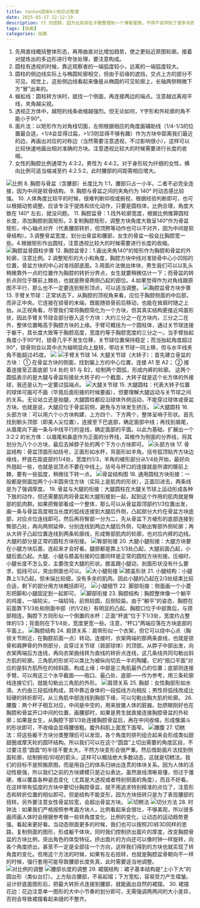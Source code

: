 ```yaml
---
title: tenten团练6小知识点整理
date: 2025-05-17 22:12:19
description: tt 的团练，因为比较杂乱干脆整理到一个博客里面，不得不说学到了很多东西，但双开真的会似的_(:τ」∠)_
tags: [绘画]
categories: 绘画
---
```

1. 先用直线概括整体形态，再用曲直对比增加趋势，使之更贴近原图轮廓。接着对提炼出的多边形进行夸张处理，要注意构成。
2. 圆柱有透视的时候，靠近观察者的一端弧度较小，远离的一端弧度较大。
3. 圆柱的侧边线实际上与椭圆轮廓相交，但由于前缘的遮挡，交点上方的部分不可见。视觉上，这些侧边线看起来像是从椭圆的可见轮廓上，长轴两侧稍微下方“冒”出来的。
4. 蜈蚣线：圆柱转方块时，就找一个侧面，再连接两边的端点。注意越远离视平线，夹角越尖锐。
5. 透视正方体中，越短的线条收缩越强烈。但无论如何，Y字形和外轮廓的角不能小于90°。
6. 面片法：以矩形作为对角线切面，左侧根据相应的角度画辅助线（1/4-1/3的位置最合适，<1/4会显得过扁，>1/3则显得不够有趣）作为方块中距离我们最近的边，再画出对应的对称边（当然需要注意透视，不过影响很小），这样可以比较快速地画出相对准确的方块。注意透视比较大的时候需要进行长度的收缩。
7. 女性的胸腔比例通常为 4:3:2，男性为 4:4:2。对于身形较为纤细的女性，横向比例可适当缩减至约 4:2.5:2，此时腰部的间距需相应增大。
<img src="/illustrations/tenten人体团练6小知识点/1.png" alt="比例">
8. 胸腔与骨盆（含腰部）长度比为 1:1，腰部只占一小半。二者不必完全连接，因为中间是软骨结构。
9. 胸腔与骨盆之间的夹角约为 140° 时动态感比较强。
10. 人体角度比较平的时候，很难判断仰视或俯视，根据经验判断即可，也可以根据动势调整。应该专注于提炼和优化动作，只要是圆柱体，比例合理，角度大致在 140° 左右，就没问题。
11. 胸腔盆骨：1.找外轮廓宽度，根据比例推算圆柱长度，添加胸腔剖面矩形。2.复制胸腔矩形，调整方块角度大致呈140°作为骨盆矩形，中心轴点对齐（代表腰部转折，但顶胯等动作也可以不对齐，因为中间是软骨结构）。3.调整骨盆宽度，划分出骨盆和腰部，女生的骨盆一般会比胸腔宽一些。4.根据矩形作出圆柱，注意透视比较大的时候需要进行长度的收缩。
<img src="/illustrations/tenten人体团练6小知识点/2.png" alt="胸腔盆骨圆柱步骤">
12. 胸腔盆骨2：1.画出夹角140°的矩形作为胸腔和骨盆的外轮廓，注意比例。2.调整矩形的大小和角度，胸腔方块中线对准锁骨中心小凹陷的位置，骨盆方块的中心对准裆部底面。3.用面片法做出体块，男生我们可以以乳头稍微靠外一点的位置作为胸腔的转折分界点，女生就要稍微估计一下；而骨盆的转折点则位于髂前上棘处，也就是胯骨两侧凸起的部位。4.如果觉得作为对角线跟原图不平行，那么也不一定要连到矩形顶点，可以适当调整。
<img src="/illustrations/tenten人体团练6小知识点/3.png" alt="胸腔盆骨方块步骤">
13. 手臂关节球：正常状态下，从胸腔的顶视角来看，应位于胸腔侧面的中后部，而非正中央。它连接在锁骨的末端，既能随锁骨前后移动，也能在耸肩时随之上抬。从正视角看，尽管我们常将胸腔简化为一个方块，但其真实结构更接近鸡蛋形状，因此手臂关节球会部分嵌入这个方块：大约三分之一在方块内，三分之二在外，整体位置略高于胸腔方块的上缘。手臂可概括为一个圆柱体，通过关节球连接于躯干，其长度大致等于胸腔高度，宽度约等于胸腔宽度的三分之一。当手臂抬起角度小于90°时，锁骨几乎不发生位移，关节球位置保持稳定；而当抬起角度超过90°，锁骨则会以其中点为轴明显向上旋转，带动关节球一同上移，但与水平线夹角不能超过45度。
<img src="/illustrations/tenten人体团练6小知识点/4.png">
<img src="/illustrations/tenten人体团练6小知识点/5.png" alt="手臂关节球">
14. 大腿关节球（大转子）：首先建立骨盆的方块：
① 在骨盆方块的侧面，找到偏上方的中心位置，连接 A1 至 A2；
② 接着连接至正面底部 1/4 处的 B1 与 B2，绘制两个圆弧，形成内裤的轮廓。
这两个圆弧表示的是大腿与骨盆衔接处大转子的一个截面，大转子就是这个长方体的外接球，我还是认为一定要过弧端点。
<img src="/illustrations/tenten人体团练6小知识点/6.png" alt="大腿关节球">
15. 大腿圆柱：代表大转子位置的球体可画可不画（毕竟后面衔接的时候要画），但要理解大腿运动与关节球之间的关系。无论站立还是抬腿，大腿圆柱都应沿球体外侧运动，不能穿过球体或骨盆方块。也就是说，大腿应位于骨盆前侧，避免与方块发生挤压。
<img src="/illustrations/tenten人体团练6小知识点/7.png" alt="大腿圆柱">
16. 头部方块：可以用六个小方块构建，上方四个、下方两个，整体呈哨子形状。首先找到额头顶部（即美人尖位置），连接至下巴底部，确定面部中线；再找到眉尾，从眉尾向下画一条与中线平行的竖线，确定面部的平面。以此为基础，扩展出一个 3:2:2 的长方体：以眉尾和鼻底作为正面的分界线，耳根作为侧面的分界线，将其划分为八个小方块，最后去掉脖子处的两个下方小方块即可。
<img src="/illustrations/tenten人体团练6小知识点/8.png" alt="头部方块">
17. 骨盆结构：骨盆顶面形如括号，正面形如水杯，背面形如羊角。括号弧顶贴齐方块边缘线，杯底在距底部约1/4处，宽度约1/3，羊角的棱形部分从1/4处开始，最好向外翘起一些，也就是说顶点不要在中线上。括号与杯口的连接就是所谓的髂前上棘，要有一些弧度，稍微往下转一点。
<img src="/illustrations/tenten人体团练6小知识点/9.png" alt="骨盆结构图">
18. 通用圆柱方块衔接：一般都是侧面加两个小半圆夹住方块（实际上是肌肉的形状），正面凹进去，两条线是为了强调厚度。
19. 骨盆与大腿的衔接：大腿圆柱在大腿关节球上运动形成各种下肢的动作，但还需要肌肉将骨盆和大腿衔接到一起，起到这个作用的肌肉就是臀部的肌肉群。如果把臀部看成一个整体，那么可以从骨盆距顶部约1/3位置出发，画一条与骨盆高度相当长度的弧线连接到大腿后外侧，凸起部分大约在骨盆方块底部，对应点位连线即可。然后再将臀部一分为二，先从骨盆下方棱形的底部连接到臀部凸处，再向两侧延伸，分别连线到两边大腿后外侧，勾勒出臀部外侧轮廓；再从大转子凸起位置连线到两条轮廓线，形成臀部肌肉的轮廓，也对应内裤的边线。大腿的部分是正常的圆柱方块衔接。
<img src="/illustrations/tenten人体团练6小知识点/10.png" alt="臀部衔接">
20. 大腿小腿衔接：大腿方块要在小腿方块后面，连起来才会好看。腿部都是靠上1/3处凸起，大腿前面凸起，小腿后面凸起。大腿、小腿与膝盖衔接的位置同样是正常的圆柱方块衔接。压缩时，小腿长度不怎么变，主要改变大腿的形状。膝盖跟小腿动，剖面形状没有什么要求，弧线可以，突出侧面也可以。
<img src="/illustrations/tenten人体团练6小知识点/11.png" alt="大小腿衔接">
<img src="/illustrations/tenten人体团练6小知识点/12.png" alt="膝盖形状">
21. 小腿结构：小腿靠上1/3凸起，但末端比较细，没有多余的肌肉。因此小腿的凸起在2/3处结束比较合适，剩下的部分用方块概括即可。
<img src="/illustrations/tenten人体团练6小知识点/13.png" alt="小腿细节">
22. 脚部衔接：侧面画一个小菱形把脚和小腿固定到一起即可。
<img src="/illustrations/tenten人体团练6小知识点/14.png" alt="脚部衔接">
23. 胸腔结构：胸腔整体像一个躺平的鸡蛋，一端较尖，一端较钝，前侧较圆，后侧较扁。由于“躺平”的姿态，胸腔在前面靠下1/3处和侧面中部（约1/2处）有明显的凸起。胸腔口位于中部靠后，与颈部相连。胸腔下方则形似一个倒置的水杯：正面“杯底”位于下1/3处，宽度约占整体的1/3；背面则在下1/4处，宽度更宽一些。注意，“杯口”两端应落在方块底部的平面上。
<img src="/illustrations/tenten人体团练6小知识点/15.png" alt="胸腔结构">
24. 肩颈关系：肩带形似一个衣架，但它可以绕中心点（胸锁关节附近，在胸腔前面一点）转动。连接时，衣架两端的那两条直线，也就是锁骨和肩胛骨的外侧部分，会穿过关节球（肩部球体）的顶部。从脖子中部出发，向衣架两端后方连线，再向衣架曲线转为直线的转折点连线，这几条线共同勾勒出斜方肌的轮廓。三角肌的形状可以类比为被纵向切去一半的陶罐。它的“瓶口平面”对应的是斜方肌所在的倾斜面，构成上缘；中部是三角肌最外凸的位置；底部则连接手臂。可以用这三个水平截面——瓶口、最凸处、底部——作为参考，用三条轮廓线连接它们，就能勾勒出三角肌的外形。
<img src="/illustrations/tenten人体团练6小知识点/16.png" alt="肩颈关系">
25. 胸部：女性胸部形如水滴，大约由三段弧线构成，其中靠近身体的一段弧线方向相反；男性将弧线改成比较硬的转折即可。从三角肌中部连线到胸部下缘，可以勾勒出胸大肌的轮廓。
26. 腰腹：两个杯子相互对应，中间是中空的，用来放置人体的脏器。肚脐眼刚好也在胸腔和骨盆开口中间的位置，画腰部时，如果是男生就直接连接胸腔骨盆的外轮廓；如果是女生，从胸腔下部1/3处连接胸腔骨盆后，再在中间收缩，形成像漏斗的形状即可，不收缩会显得腰很粗。腹外斜肌上面宽下面窄。
<img src="/illustrations/tenten人体团练6小知识点/17.png" alt="腰腹">
27. 切糕法：将这些躯干方块分类整理后可以发现，各个角度的排列组合起来会形成类似甜甜圈或摩天轮的圆环结构。所以我们可以在这个“圆盘”上切出需要的角度区段，不过要注意“圆盘“的半径不要太大，不然方块变形会很严重。然后借助面片法找到侧面轮廓，绘制俯视/仰视的箭头，这样可以概括绝大多数动态，这就是切糕法。我们的目标不是照搬原图，而是用自己的体系归纳出连贯的体块关系。因为人体的活动性极强，所以我们之前的方块建模只是近似表达，虽然直线清晰易懂，但过于僵硬，难以覆盖各种姿态变化（尤其是大透视或者特别侧面的角度），而且不好看。在这样带有弧度的方块中要切分胸腔骨盆，就不用追求特别精准的点位了，注意形态和转折位置的相似即可。但是结构不能变形，因为方块扭转只是为了表现腰部的扭转。另外要注意女性骨盆较宽，会超出骨盆方块。
<img src="/illustrations/tenten人体团练6小知识点/18.png" alt="切糕法">
<img src="/illustrations/tenten人体团练6小知识点/19.png" alt="切分方法">
28. 时钟法：如果我们严格按照参考画方块人，比例看起来会很壮，不够美观，所以很多画师画人体时会根据参考做一些转角度变化、比例的变化，让动态的运动趋势更强，看起来更好看。当动态侧面更多的时候，我们也可以按照2D转3D同样的思路，复制侧面的图形，形成躯干体块，同时我们控制挤出面片的厚度，改变胸腔骨盆的方块比例，突出角色的体型特征。挤出面片的方向还可以像时钟一样旋转，向各个角度挤出，甚至不一定是全部往一个方向，这样我们得到的方块也就实现了转角度的变化。但用这个方法的时候，如果有左右扭转，也就是胸腔盆骨朝向不一样的时候，强行套用可能导致腰部长度失真，此时需要适当地调整。
<img src="/illustrations/tenten人体团练6小知识点/20.png" alt="对比例的调整">
<img src="/illustrations/tenten人体团练6小知识点/21.png" alt="腰部长度的调整">
29. 裙摆结构：裙子基本结构是“上小下大”的圆台形（类似台灯）。上方贴合腰部，不易起褶；下方宽松，容易受力产生褶皱。设计好底面图形后，把最大转折点连接到腰部，就能画出自然的裙摆。
30. 裙摆花边：花边注意单一图形的大中小节奏的划分即可，无需强调两两间的大小差异，否则会导致裙摆看起来缝的不整齐。